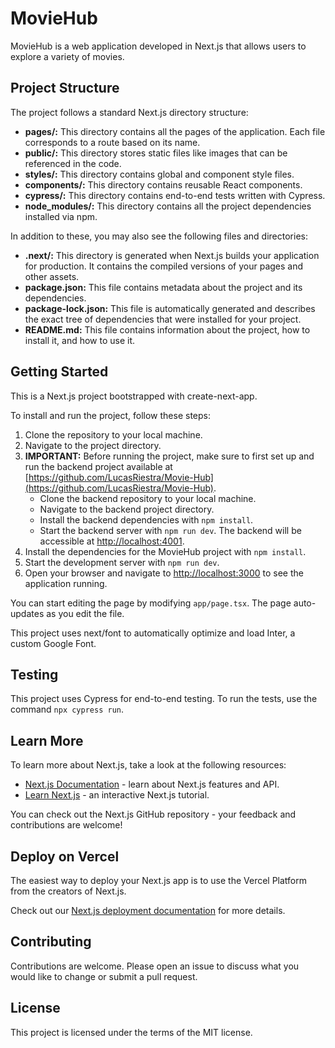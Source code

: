 # MovieHub

MovieHub is a web application developed in Next.js that allows users to explore a variety of movies.

## Project Structure

The project follows a standard Next.js directory structure:

- **pages/:** This directory contains all the pages of the application. Each file corresponds to a route based on its name.
- **public/:** This directory stores static files like images that can be referenced in the code.
- **styles/:** This directory contains global and component style files.
- **components/:** This directory contains reusable React components.
- **cypress/:** This directory contains end-to-end tests written with Cypress.
- **node_modules/:** This directory contains all the project dependencies installed via npm.

In addition to these, you may also see the following files and directories:

- **.next/:** This directory is generated when Next.js builds your application for production. It contains the compiled versions of your pages and other assets.
- **package.json:** This file contains metadata about the project and its dependencies.
- **package-lock.json:** This file is automatically generated and describes the exact tree of dependencies that were installed for your project.
- **README.md:** This file contains information about the project, how to install it, and how to use it.

## Getting Started

This is a Next.js project bootstrapped with create-next-app.

To install and run the project, follow these steps:

1. Clone the repository to your local machine.
2. Navigate to the project directory.
3. **IMPORTANT:** Before running the project, make sure to first set up and run the backend project available at [https://github.com/LucasRiestra/Movie-Hub](https://github.com/LucasRiestra/Movie-Hub).
   - Clone the backend repository to your local machine.
   - Navigate to the backend project directory.
   - Install the backend dependencies with `npm install`.
   - Start the backend server with `npm run dev`. The backend will be accessible at [http://localhost:4001](http://localhost:4001).
4. Install the dependencies for the MovieHub project with `npm install`.
5. Start the development server with `npm run dev`.
6. Open your browser and navigate to [http://localhost:3000](http://localhost:3000) to see the application running.

You can start editing the page by modifying `app/page.tsx`. The page auto-updates as you edit the file.

This project uses next/font to automatically optimize and load Inter, a custom Google Font.

## Testing

This project uses Cypress for end-to-end testing. To run the tests, use the command `npx cypress run`.

## Learn More

To learn more about Next.js, take a look at the following resources:

- [Next.js Documentation](https://nextjs.org/docs) - learn about Next.js features and API.
- [Learn Next.js](https://nextjs.org/learn) - an interactive Next.js tutorial.

You can check out the Next.js GitHub repository - your feedback and contributions are welcome!

## Deploy on Vercel

The easiest way to deploy your Next.js app is to use the Vercel Platform from the creators of Next.js.

Check out our [Next.js deployment documentation](https://nextjs.org/docs/deployment) for more details.

## Contributing

Contributions are welcome. Please open an issue to discuss what you would like to change or submit a pull request.

## License

This project is licensed under the terms of the MIT license.

